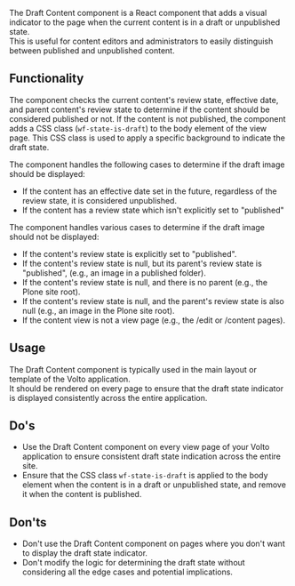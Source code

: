 The Draft Content component is a React component that adds a visual indicator to the page when the current content is in a draft or unpublished state.  
This is useful for content editors and administrators to
easily distinguish between published and unpublished content.

## Functionality

The component checks the current content's review state, effective date, and parent content's review state to determine if the content should be considered published or not. If the content is not published, the component adds a CSS class (`wf-state-is-draft`) to the body element of the view page. This CSS class is used to apply a specific background to indicate the draft state.

The component handles the following cases to determine if the draft image should be displayed:
- If the content has an effective date set in the future, regardless of the review state, it is considered unpublished.
- If the content has a review state which isn't explicitly set to "published" 

The component handles various cases to determine if the draft image should not be displayed:
- If the content's review state is explicitly set to "published".
- If the content's review state is null, but its parent's review state is "published", (e.g., an image in a published folder).
- If the content's review state is null, and there is no parent (e.g., the Plone site root).
- If the content's review state is null, and the parent's review state is also null (e.g., an image in the Plone site root).
- If the content view is not a view page (e.g., the /edit or /content pages).

## Usage

The Draft Content component is typically used in the main layout or template of the Volto application.  
It should be rendered on every page to ensure that the draft state indicator is displayed consistently across the entire application.

## Do's

- Use the Draft Content component on every view page of your Volto application to ensure consistent draft state indication across the entire site.
- Ensure that the CSS class `wf-state-is-draft` is applied to the body element when the content is in a draft or unpublished state, and remove it when the content is published.

## Don'ts

- Don't use the Draft Content component on pages where you don't want to display the draft state indicator.
- Don't modify the logic for determining the draft state without considering all the edge cases and potential implications.
